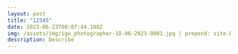 ```yaml
---
layout: post
title: "12345"
date: 2023-06-23T00:07:44.108Z
img: /assets/img/igo_photographer-18-06-2023-0001.jpg | prepend: site.baseurl
description: Describe
---
```


